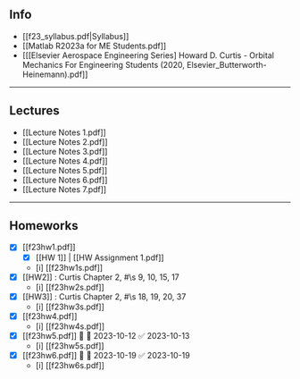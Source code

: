 ## Info

- [[f23_syllabus.pdf|Syllabus]]
- [[Matlab R2023a for ME Students.pdf]]
- [[[Elsevier Aerospace Engineering Series] Howard D. Curtis - Orbital Mechanics For Engineering Students (2020, Elsevier_Butterworth-Heinemann).pdf]]


---
## Lectures
- [[Lecture Notes 1.pdf]]
- [[Lecture Notes 2.pdf]]
- [[Lecture Notes 3.pdf]]
- [[Lecture Notes 4.pdf]]
- [[Lecture Notes 5.pdf]]
- [[Lecture Notes 6.pdf]]
- [[Lecture Notes 7.pdf]]


---
## Homeworks
- [x] [[f23hw1.pdf]]
	- [x] [[HW 1]] | [[HW Assignment 1.pdf]]
	- [i] [[f23hw1s.pdf]] 
- [x] [[HW2]] : Curtis Chapter 2, #\s 9, 10, 15, 17
	- [i] [[f23hw2s.pdf]] 
- [x] [[HW3]] : Curtis Chapter 2, #\s 18, 19, 20, 37
	- [i] [[f23hw3s.pdf]] 
- [x] [[f23hw4.pdf]]
	- [i] [[f23hw4s.pdf]] 
- [x] [[f23hw5.pdf]] 🔼 📅 2023-10-12 ✅ 2023-10-13
	- [i] [[f23hw5s.pdf]] 
- [x] [[f23hw6.pdf]] 🔼 📅 2023-10-19 ✅ 2023-10-19
	- [i] [[f23hw6s.pdf]]
